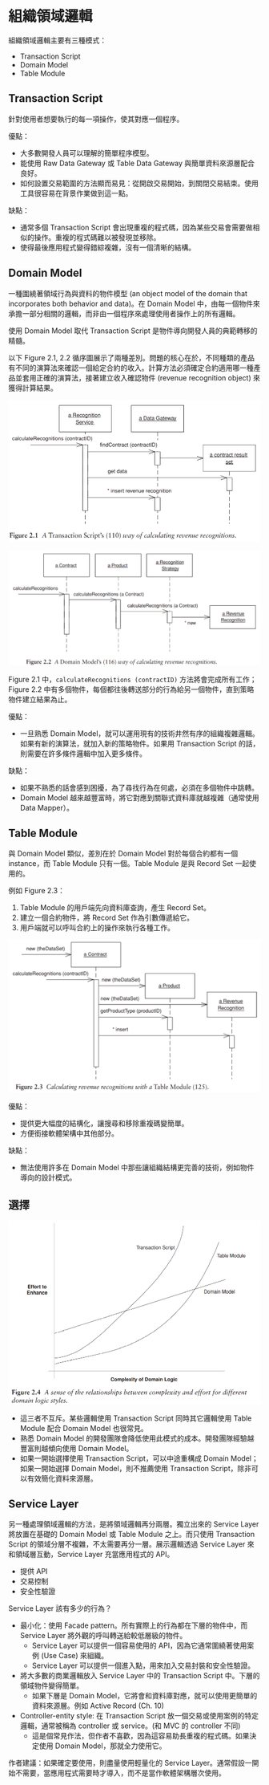 # 組織領域邏輯

組織領域邏輯主要有三種模式：

- Transaction Script
- Domain Model
- Table Module

## Transaction Script

針對使用者想要執行的每一項操作，使其對應一個程序。

優點：

- 大多數開發人員可以理解的簡單程序模型。
- 能使用 Raw Data Gateway 或 Table Data Gateway 與簡單資料來源層配合良好。
- 如何設置交易範圍的方法顯而易見：從開啟交易開始，到關閉交易結束。使用工具很容易在背景作業做到這一點。

缺點：

- 通常多個 Transaction Script 會出現重複的程式碼，因為某些交易會需要做相似的操作。重複的程式碼難以被發現並移除。
- 使得最後應用程式變得錯綜複雜，沒有一個清晰的結構。

## Domain Model

一種圍繞著領域行為與資料的物件模型 (an object model of the domain that incorporates both behavior and data)。在 Domain Model 中，由每一個物件來承擔一部分相關的邏輯，而非由一個程序來處理使用者操作上的所有邏輯。

使用 Domain Model 取代 Transaction Script 是物件導向開發人員的典範轉移的精髓。

以下 Figure 2.1, 2.2 循序圖展示了兩種差別。問題的核心在於，不同種類的產品有不同的演算法來確認一個給定合約的收入。計算方法必須確定合約適用哪一種產品並套用正確的演算法，接著建立收入確認物件 (revenue recognition object) 來獲得計算結果。

![](../assets/images/2.1.png)

![](../assets/images/2.2.png)

Figure 2.1 中，`calculateRecognitions (contractID)` 方法將會完成所有工作；Figure 2.2 中有多個物件，每個都往後轉送部分的行為給另一個物件，直到策略物件建立結果為止。

優點：

- 一旦熟悉 Domain Model，就可以運用現有的技術井然有序的組織複雜邏輯。如果有新的演算法，就加入新的策略物件。如果用 Transaction Script 的話，則需要在許多條件邏輯中加入更多條件。

缺點：

- 如果不熟悉的話會感到困擾，為了尋找行為在何處，必須在多個物件中跳轉。
- Domain Model 越來越豐富時，將它對應到關聯式資料庫就越複雜（通常使用 Data Mapper）。

## Table Module

與 Domain Model 類似，差別在於 Domain Model 對於每個合約都有一個 instance，而 Table Module 只有一個。Table Module 是與 Record Set 一起使用的。

例如 Figure 2.3：

1. Table Module 的用戶端先向資料庫查詢，產生 Record Set。
2. 建立一個合約物件，將 Record Set 作為引數傳遞給它。
3. 用戶端就可以呼叫合約上的操作來執行各種工作。

![](../assets/images/2.3.png)

優點：

- 提供更大幅度的結構化，讓搜尋和移除重複碼變簡單。
- 方便銜接軟體架構中其他部分。

缺點：

- 無法使用許多在 Domain Model 中那些讓組織結構更完善的技術，例如物件導向的設計模式。

## 選擇

![](../assets/images/2.4.png)

- 這三者不互斥。某些邏輯使用 Transaction Script 同時其它邏輯使用 Table Module 配合 Domain Model 也很常見。
- 熟悉 Domain Model 的開發團隊會降低使用此模式的成本。開發團隊經驗越豐富則越傾向使用 Domain Model。
- 如果一開始選擇使用 Transaction Script，可以中途重構成 Domain Model；如果一開始選擇 Domain Model，則不推薦使用 Transaction Script，除非可以有效簡化資料來源層。

## Service Layer

另一種處理領域邏輯的方法，是將領域邏輯再分兩層。獨立出來的 Service Layer 將放置在基礎的 Domain Model 或 Table Module 之上。而只使用 Transaction Script 的領域分層不複雜，不太需要再分一層。展示邏輯透過 Service Layer 來和領域層互動，Service Layer 充當應用程式的 API。

- 提供 API
- 交易控制
- 安全性驗證

Service Layer 該有多少的行為？

- 最小化：使用 Facade pattern。所有實際上的行為都在下層的物件中，而 Service Layer 將外觀的呼叫轉送給較低層級的物件。
    - Service Layer 可以提供一個容易使用的 API，因為它通常圍繞著使用案例 (Use Case) 來組織。
    - Service Layer 可以提供一個進入點，用來加入交易封裝和安全性驗證。
- 將大多數的商業邏輯放入 Service Layer 中的 Transaction Script 中。下層的領域物件變得簡單。
    - 如果下層是 Domain Model，它將會和資料庫對應，就可以使用更簡單的資料來源層。例如 Active Record (Ch. 10)
- Controller-entity style: 在 Transaction Script 放一個交易或使用案例的特定邏輯，通常被稱為 controller 或 service。(和 MVC 的 controller 不同)
    - 這是個常見作法，但作者不喜歡，因為這容易助長重複的程式碼。如果決定使用 Domain Model，那就全力使用它。

作者建議：如果確定要使用，則盡量使用輕量化的 Service Layer。通常假設一開始不需要，當應用程式需要時才導入，而不是當作軟體架構層次使用。
